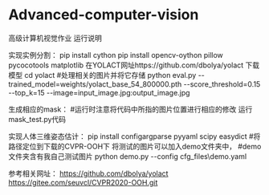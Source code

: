 # Advanced-computer-vision
高级计算机视觉作业
运行说明

实现实例分割：
 pip install cython
 pip install opencv-oython pillow pycocotools matplotlib
 在YOLACT网址https://github.com/dbolya/yolact 下载模型
 cd yolact
 #处理相关的图片并将它存储
 python eval.py --trained_model=weights/yolact_base_54_800000.pth --score_threshold=0.15 --top_k=15 --image=input_image.jpg:output_image.jpg

生成相应的mask：
 #运行时注意将代码中所指的图片位置进行相应的修改
 运行mask_test.py代码
 
实现人体三维姿态估计：
  pip install configargparse pyyaml scipy easydict
  #将路径定位到下载的CVPR-OOH下 将测试的图片可以加入demo文件夹中，
  #demo文件夹含有我自己测试图片
  python demo.py --config cfg_files\demo.yaml
  
参考相关网址：
 https://github.com/dbolya/yolact
 https://gitee.com/seuvcl/CVPR2020-OOH.git
